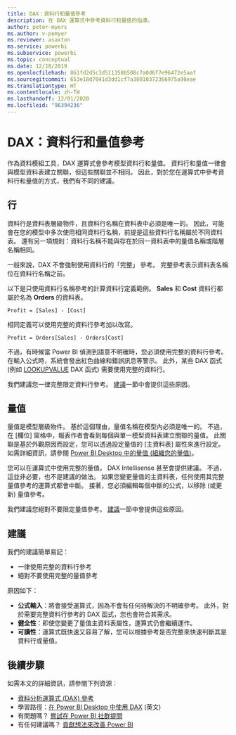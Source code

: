 ```yaml
---
title: DAX：資料行和量值參考
description: 在 DAX 運算式中參考資料行和量值的指導。
author: peter-myers
ms.author: v-pemyer
ms.reviewer: asaxton
ms.service: powerbi
ms.subservice: powerbi
ms.topic: conceptual
ms.date: 12/18/2019
ms.openlocfilehash: 861fd2d5c3d511358b508c7a0d6f7e96472e5aaf
ms.sourcegitcommit: 653e18d7041d3dd1cf7a38010372366975a98eae
ms.translationtype: HT
ms.contentlocale: zh-TW
ms.lasthandoff: 12/01/2020
ms.locfileid: "96394236"
---
```

# <a name="dax-column-and-measure-references"></a>DAX：資料行和量值參考

作為資料模組工具，DAX 運算式會參考模型資料行和量值。 資料行和量值一律會與模型資料表建立關聯，但這些關聯並不相同。 因此，對於您在運算式中參考資料行和量值的方式，我們有不同的建議。

## <a name="columns"></a>行

資料行是資料表層級物件，且資料行名稱在資料表中必須是唯一的。 因此，可能會在您的模型中多次使用相同資料行名稱，前提是這些資料行名稱屬於不同資料表。 還有另一項規則：資料行名稱不能與存在於同一資料表中的量值名稱或階層名稱相同。

一般來說，DAX 不會強制使用資料行的「完整」  參考。 完整參考表示資料表名稱位在資料行名稱之前。

以下是只使用資料行名稱參考的計算資料行定義範例。 **Sales** 和 **Cost** 資料行都屬於名為 **Orders** 的資料表。

```dax
Profit = [Sales] - [Cost]
```

相同定義可以使用完整的資料行參考加以改寫。

```dax
Profit = Orders[Sales] - Orders[Cost]
```

不過，有時候當 Power BI 偵測到語意不明確時，您必須使用完整的資料行參考。 在輸入公式時，系統會發出紅色曲線和錯誤訊息等警示。 此外，某些 DAX 函式 (例如 [LOOKUPVALUE](/dax/lookupvalue-function-dax) DAX 函式) 需要使用完整的資料行。

我們建議您一律完整限定資料行參考。 [建議](#recommendations)一節中會提供這些原因。

## <a name="measures"></a>量值

量值是模型層級物件。 基於這個理由，量值名稱在模型內必須是唯一的。 不過，在 [欄位]  窗格中，報表作者會看到每個與單一模型資料表建立關聯的量值。 此關聯是基於外觀原因而設定，您可以透過設定量值的 [主資料表]  屬性來進行設定。 如需詳細資訊，請參閱 [Power BI Desktop 中的量值 (組織您的量值)](../transform-model/desktop-measures.md#organizing-your-measures)。

您可以在運算式中使用完整的量值。 DAX Intellisense 甚至會提供建議。 不過，這並非必要，也不是建議的做法。 如果您變更量值的主資料表，任何使用其完整量值參考的運算式都會中斷。 接著，您必須編輯每個中斷的公式，以移除 (或更新) 量值參考。

我們建議您絕對不要限定量值參考。 [建議](#recommendations)一節中會提供這些原因。

## <a name="recommendations"></a>建議

我們的建議簡單易記：

- 一律使用完整的資料行參考
- 絕對不要使用完整的量值參考

原因如下：

- **公式輸入**：將會接受運算式，因為不會有任何待解決的不明確參考。 此外，對於需要完整資料行參考的 DAX 函式，您也會符合其需求。
- **健全性**：即使您變更了量值主資料表屬性，運算式仍會繼續運作。
- **可讀性**：運算式既快速又容易了解，您可以根據參考是否完整來快速判斷其是資料行或量值。

## <a name="next-steps"></a>後續步驟

如需本文的詳細資訊，請參閱下列資源︰

- [資料分析運算式 (DAX) 參考](/dax/)
- 學習路徑：[在 Power BI Desktop 中使用 DAX](/learn/paths/dax-power-bi/) (英文)
- 有問題嗎？ [嘗試在 Power BI 社群提問](https://community.powerbi.com/)
- 有任何建議嗎？ [貢獻想法來改善 Power BI](https://ideas.powerbi.com)